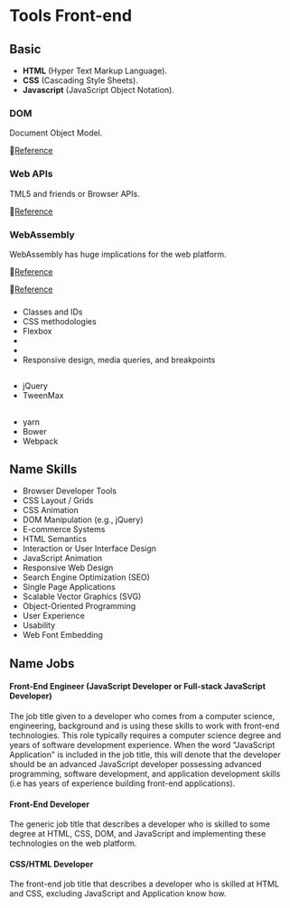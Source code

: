 # Tools Front-end

## Basic
* **HTML** (Hyper Text Markup Language).
* **CSS** (Cascading Style Sheets).
* **Javascript** (JavaScript Object Notation).

### DOM
Document Object Model.

📌[Reference](https://dom.spec.whatwg.org/)


### Web APIs
TML5 and friends or Browser APIs.

📌[Reference](https://developer.mozilla.org/en-US/docs/Web/API)

### WebAssembly
WebAssembly has huge implications for the web platform.

📌[Reference](http://webassembly.org/)

📌[Reference](https://developer.mozilla.org/en-US/docs/WebAssembly)

###
* Classes and IDs
* CSS methodologies
* Flexbox
*
*
* Responsive design, media queries, and breakpoints

## 
* jQuery
* TweenMax

## 
* yarn
* Bower
* Webpack

## Name Skills
* Browser Developer Tools
* CSS Layout / Grids
* CSS Animation
* DOM Manipulation (e.g., jQuery)
* E-commerce Systems
* HTML Semantics
* Interaction or User Interface Design
* JavaScript Animation
* Responsive Web Design
* Search Engine Optimization (SEO)
* Single Page Applications
* Scalable Vector Graphics (SVG)
* Object-Oriented Programming
* User Experience
* Usability
* Web Font Embedding

## Name Jobs

#### Front-End Engineer (JavaScript Developer or Full-stack JavaScript Developer)
The job title given to a developer who comes from a computer science, engineering, background and is using these skills to work with front-end technologies. This role typically requires a computer science degree and years of software development experience. When the word "JavaScript Application" is included in the job title, this will denote that the developer should be an advanced JavaScript developer possessing advanced programming, software development, and application development skills (i.e has years of experience building front-end applications).

#### Front-End Developer
The generic job title that describes a developer who is skilled to some degree at HTML, CSS, DOM, and JavaScript and implementing these technologies on the web platform.

#### CSS/HTML Developer
The front-end job title that describes a developer who is skilled at HTML and CSS, excluding JavaScript and Application know how.

